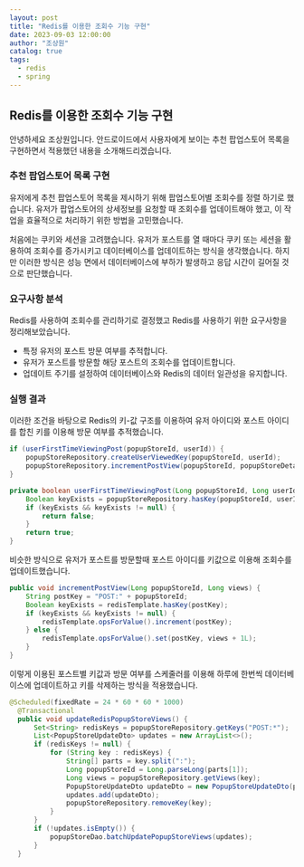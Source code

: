 ```yaml
---
layout: post
title: "Redis를 이용한 조회수 기능 구현"
date: 2023-09-03 12:00:00
author: "조상원"
catalog: true
tags:
  - redis
  - spring
---
```


## **Redis를 이용한 조회수 기능 구현**
안녕하세요 조상원입니다. 안드로이드에서 사용자에게 보이는 추천 팝업스토어 목록을 구현하면서 적용했던 내용을 소개해드리겠습니다.

### 추천 팝업스토어 목록 구현
유저에게 추천 팝업스토어 목록을 제시하기 위해 팝업스토어별 조회수를 정렬 하기로 했습니다. 유저가 팝업스토어의 상세정보를 요청할 때 조회수를 업데이트해야 했고, 이 작업을 효율적으로 처리하기 위한 방법을 고민했습니다.

처음에는 쿠키와 세션을 고려했습니다. 유저가 포스트를 열 때마다 쿠키 또는 세션을 활용하여 조회수를 증가시키고 데이터베이스를 업데이트하는 방식을 생각했습니다. 하지만 이러한 방식은 성능 면에서 데이터베이스에 부하가 발생하고 응답 시간이 길어질 것으로 판단했습니다.

### 요구사항 분석
Redis를 사용하여 조회수를 관리하기로 결정했고 Redis를 사용하기 위한 요구사항을 정리해보았습니다.

- 특정 유저의 포스트 방문 여부를 추적합니다.
- 유저가 포스트를 방문할 해당 포스트의 조회수를 업데이트합니다.
- 업데이트 주기를 설정하여 데이터베이스와 Redis의 데이터 일관성을 유지합니다.

### 실행 결과
이러한 조건을 바탕으로 Redis의 키-값 구조를 이용하여 유저 아이디와 포스트 아이디를 합친 키를 이용해 방문 여부를 추적했습니다.

```java
if (userFirstTimeViewingPost(popupStoreId, userId)) {
    popupStoreRepository.createUserViewedKey(popupStoreId, userId);
    popupStoreRepository.incrementPostView(popupStoreId, popupStoreDetailDto.getPopupStore().getViews());
}
```

```java
private boolean userFirstTimeViewingPost(Long popupStoreId, Long userId) {
    Boolean keyExists = popupStoreRepository.hasKey(popupStoreId, userId);
    if (keyExists && keyExists != null) {
        return false;
    }
    return true;
}
```

비슷한 방식으로 유저가 포스트를 방문할때 포스트 아이디를 키값으로 이용해 조회수를 업데이트했습니다. 

```java
public void incrementPostView(Long popupStoreId, Long views) {
    String postKey = "POST:" + popupStoreId;
    Boolean keyExists = redisTemplate.hasKey(postKey);
    if (keyExists && keyExists != null) {
        redisTemplate.opsForValue().increment(postKey);
    } else {
        redisTemplate.opsForValue().set(postKey, views + 1L);
    }
}
```

이렇게 이용된 포스트별 키값과 방문 여부를 스케줄러를 이용해 하루에 한번씩 데이터베이스에 업데이트하고 키를 삭제하는 방식을 적용했습니다.
```java
@Scheduled(fixedRate = 24 * 60 * 60 * 1000)
  @Transactional
  public void updateRedisPopupStoreViews() {
      Set<String> redisKeys = popupStoreRepository.getKeys("POST:*");
      List<PopupStoreUpdateDto> updates = new ArrayList<>();
      if (redisKeys != null) {
          for (String key : redisKeys) {
              String[] parts = key.split(":");
              Long popupStoreId = Long.parseLong(parts[1]);
              Long views = popupStoreRepository.getViews(key);
              PopupStoreUpdateDto updateDto = new PopupStoreUpdateDto(popupStoreId, views);
              updates.add(updateDto);
              popupStoreRepository.removeKey(key);
          }
      }
      if (!updates.isEmpty()) {
          popupStoreDao.batchUpdatePopupStoreViews(updates);
      }
  }

```
